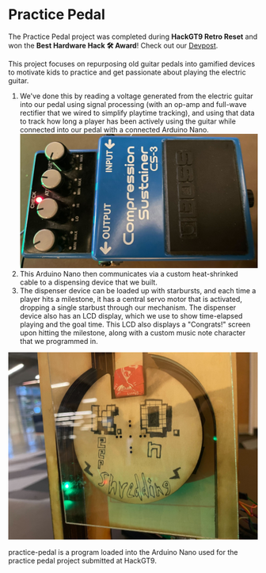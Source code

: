 # Practice Pedal

The Practice Pedal project was completed during **HackGT9 Retro Reset** and won the **Best Hardware Hack 🛠️ Award**! Check out our [Devpost](https://devpost.com/software/practice-pedals).

This project focuses on repurposing old guitar pedals into gamified devices to motivate kids to practice and get passionate about playing the electric guitar. 

1. We've done this by reading a voltage generated from the electric guitar into our pedal using signal processing (with an op-amp and full-wave rectifier that we wired to simplify playtime tracking), and using that data to track how long a player has been actively using the guitar while connected into our pedal with a connected Arduino Nano. 
![dispenser](resources/repurposed_guitarpedal.jpg)
3. This Arduino Nano then communicates via a custom heat-shrinked cable to a dispensing device that we built. 
4. The dispenser device can be loaded up with starbursts, and each time a player hits a milestone, it has a central servo motor that is activated, dropping a single starbust through our mechanism. The dispenser device also has an LCD display, which we use to show time-elapsed playing and the goal time. This LCD also displays a "Congrats!" screen upon hitting the milestone, along with a custom music note character that we programmed in. 

![dispenser](resources/final_dispenserproto.jpg)

practice-pedal is a program loaded into the Arduino Nano used for the practice pedal project submitted at HackGT9.



